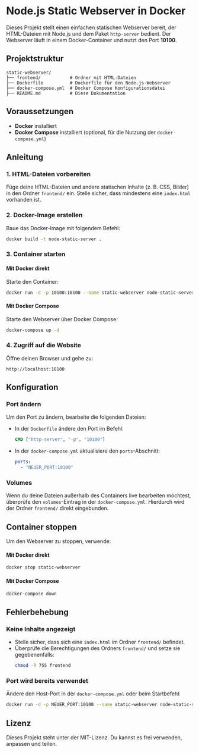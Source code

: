 # Node.js Static Webserver in Docker

Dieses Projekt stellt einen einfachen statischen Webserver bereit, der HTML-Dateien mit Node.js und dem Paket `http-server` bedient. Der Webserver läuft in einem Docker-Container und nutzt den Port **10100**.

## Projektstruktur
```
static-webserver/
├── frontend/           # Ordner mit HTML-Dateien
├── Dockerfile          # Dockerfile für den Node.js-Webserver
├── docker-compose.yml  # Docker Compose Konfigurationsdatei
├── README.md           # Diese Dokumentation
```

## Voraussetzungen
- **Docker** installiert
- **Docker Compose** installiert (optional, für die Nutzung der `docker-compose.yml`)

## Anleitung

### 1. HTML-Dateien vorbereiten
Füge deine HTML-Dateien und andere statischen Inhalte (z. B. CSS, Bilder) in den Ordner `frontend/` ein. Stelle sicher, dass mindestens eine `index.html` vorhanden ist.

### 2. Docker-Image erstellen
Baue das Docker-Image mit folgendem Befehl:
```bash
docker build -t node-static-server .
```

### 3. Container starten

#### Mit Docker direkt
Starte den Container:
```bash
docker run -d -p 10100:10100 --name static-webserver node-static-server
```

#### Mit Docker Compose
Starte den Webserver über Docker Compose:
```bash
docker-compose up -d
```

### 4. Zugriff auf die Website
Öffne deinen Browser und gehe zu:
```
http://localhost:10100
```

## Konfiguration

### Port ändern
Um den Port zu ändern, bearbeite die folgenden Dateien:
- In der `Dockerfile` ändere den Port im Befehl:
  ```dockerfile
  CMD ["http-server", "-p", "10100"]
  ```
- In der `docker-compose.yml` aktualisiere den `ports`-Abschnitt:
  ```yaml
  ports:
    - "NEUER_PORT:10100"
  ```

### Volumes
Wenn du deine Dateien außerhalb des Containers live bearbeiten möchtest, überprüfe den `volumes`-Eintrag in der `docker-compose.yml`. Hierdurch wird der Ordner `frontend/` direkt eingebunden.

## Container stoppen
Um den Webserver zu stoppen, verwende:

#### Mit Docker direkt
```bash
docker stop static-webserver
```

#### Mit Docker Compose
```bash
docker-compose down
```

## Fehlerbehebung

### Keine Inhalte angezeigt
- Stelle sicher, dass sich eine `index.html` im Ordner `frontend/` befindet.
- Überprüfe die Berechtigungen des Ordners `frontend/` und setze sie gegebenenfalls:
  ```bash
  chmod -R 755 frontend
  ```

### Port wird bereits verwendet
Ändere den Host-Port in der `docker-compose.yml` oder beim Startbefehl:
```bash
docker run -d -p NEUER_PORT:10100 --name static-webserver node-static-server
```

## Lizenz
Dieses Projekt steht unter der MIT-Lizenz. Du kannst es frei verwenden, anpassen und teilen.

